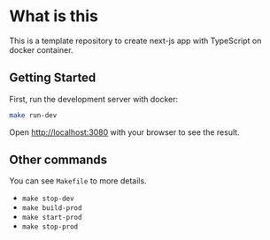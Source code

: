 # What is this

This is a template repository to create next-js app with TypeScript on docker container.

## Getting Started

First, run the development server with docker:

```bash
make run-dev
```

Open [http://localhost:3080](http://localhost:3080) with your browser to see the result.

## Other commands

You can see `Makefile` to more details.

- `make stop-dev`
- `make build-prod`
- `make start-prod`
- `make stop-prod`
